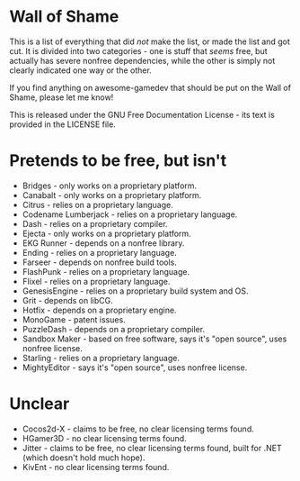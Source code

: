 # Wall of Shame #

This is a list of everything that did *not* make the list, or made the list and got cut. It is divided into two categories - one is stuff that *seems* free, but actually has severe nonfree dependencies, while the other is simply not clearly indicated one way or the other.

If you find anything on awesome-gamedev that should be put on the Wall of Shame, please let me know!

This is released under the GNU Free Documentation License - its text is provided in the LICENSE file.

Pretends to be free, but isn't
==============================

* Bridges - only works on a proprietary platform.
* Canabalt - only works on a proprietary platform.
* Citrus - relies on a proprietary language.
* Codename Lumberjack - relies on a proprietary language.
* Dash - relies on a proprietary compiler.
* Ejecta - only works on a proprietary platform.
* EKG Runner - depends on a nonfree library.
* Ending - relies on a proprietary language.
* Farseer - depends on nonfree build tools.
* FlashPunk - relies on a proprietary language.
* Flixel - relies on a proprietary language.
* GenesisEngine - relies on a proprietary build system and OS.
* Grit - depends on libCG.
* Hotfix - depends on a proprietary engine.
* MonoGame - patent issues.
* PuzzleDash - depends on a proprietary compiler.
* Sandbox Maker - based on free software, says it's "open source", uses nonfree license.
* Starling - relies on a proprietary language.
* MightyEditor - says it's "open source", uses nonfree license.

Unclear
=======

* Cocos2d-X - claims to be free, no clear licensing terms found.
* HGamer3D - no clear licensing terms found.
* Jitter - claims to be free, no clear licensing terms found, built for .NET (which doesn't hold much hope).
* KivEnt - no clear licensing terms found.
